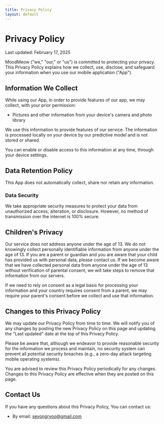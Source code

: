 ```yaml
---
title: Privacy Policy
layout: default
---
```


<link rel="stylesheet" href="privacy_policy.css">

# Privacy Policy

Last updated: February 17, 2025

MoodMeow ("we," "our," or "us") is committed to protecting your privacy. This Privacy Policy explains how we collect, use, disclose, and safeguard your information when you use our mobile application ("App").

## Information We Collect

While using our App, in order to provide features of our app, we may collect, with your prior permission:

- Pictures and other information from your device's camera and photo library

We use this information to provide features of our service. The information is processed locally on your device by our predictive model and is not stored or shared.

You can enable or disable access to this information at any time, through your device settings.

## Data Retention Policy

This App does not automatically collect, share nor retain any information.

### Data Security

We take appropriate security measures to protect your data from unauthorized access, alteration, or disclosure. However, no method of transmission over the internet is 100% secure.

## Children's Privacy

Our service does not address anyone under the age of 13. We do not knowingly collect personally identifiable information from anyone under the age of 13. If you are a parent or guardian and you are aware that your child has provided us with personal data, please contact us. If we become aware that we have collected personal data from anyone under the age of 13 without verification of parental consent, we will take steps to remove that information from our servers.

If we need to rely on consent as a legal basis for processing your information and your country requires consent from a parent, we may require your parent's consent before we collect and use that information.

## Changes to this Privacy Policy

We may update our Privacy Policy from time to time. We will notify you of any changes by posting the new Privacy Policy on this page and updating the "Last updated" date at the top of this Privacy Policy.

Please be aware that, although we endeavor to provide reasonable security for the information we process and maintain, no security system can prevent all potential security breaches (e.g., a zero-day attack targeting mobile operating systems).

You are advised to review this Privacy Policy periodically for any changes. Changes to this Privacy Policy are effective when they are posted on this page.

## Contact Us

If you have any questions about this Privacy Policy, You can contact us:

- By email: seyongryoo@gmail.com
